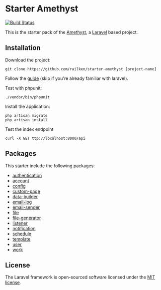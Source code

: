 # Starter Amethyst

[![Build Status](https://travis-ci.org/railken/starter-amethyst.svg?branch=master)](https://travis-ci.org/railken/starter-amethyst)

This is the starter pack of the [Amethyst](https://github.com/railken/amethyst), a [Laravel](https://github.com/laravel/laravel) based project.

## Installation

Download the project:

    git clone https://github.com/railken/starter-amethyst [project-name]


Follow the [guide](docs/installation.md) (skip if you're already familiar with laravel).


Test with phpunit:

    ./vendor/bin/phpunit

Install the application:

    php artisan migrate
    php artisan install

Test the index endpoint

    curl -X GET ttp://localhost:8000/api


## Packages
This starter include the following packages:
 - [authentication](https://github.com/railken/amethyst-authentication)
 - [account](https://github.com/railken/amethyst-account)
 - [config](https://github.com/railken/amethyst-config)
 - [custom-page](https://github.com/railken/amethyst-custom-page)
 - [data-builder](https://github.com/railken/amethyst-data-builder)
 - [email-log](https://github.com/railken/amethyst-email-log)
 - [email-sender](https://github.com/railken/amethyst-email-sender)
 - [file](https://github.com/railken/amethyst-file)
 - [file-generator](https://github.com/railken/amethyst-file-generator)
 - [listener](https://github.com/railken/amethyst-listener)
 - [notification](https://github.com/railken/amethyst-notification)
 - [schedule](https://github.com/railken/amethyst-schedule)
 - [template](https://github.com/railken/amethyst-template)
 - [user](https://github.com/railken/amethyst-user)
 - [work](https://github.com/railken/amethyst-work)


## License

The Laravel framework is open-sourced software licensed under the [MIT license](https://opensource.org/licenses/MIT).
